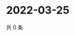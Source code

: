 # 2022-03-25

共 0 条

<!-- BEGIN WEIBO -->
<!-- 最后更新时间 Fri Mar 25 2022 15:14:45 GMT+0800 (China Standard Time) -->

<!-- END WEIBO -->
